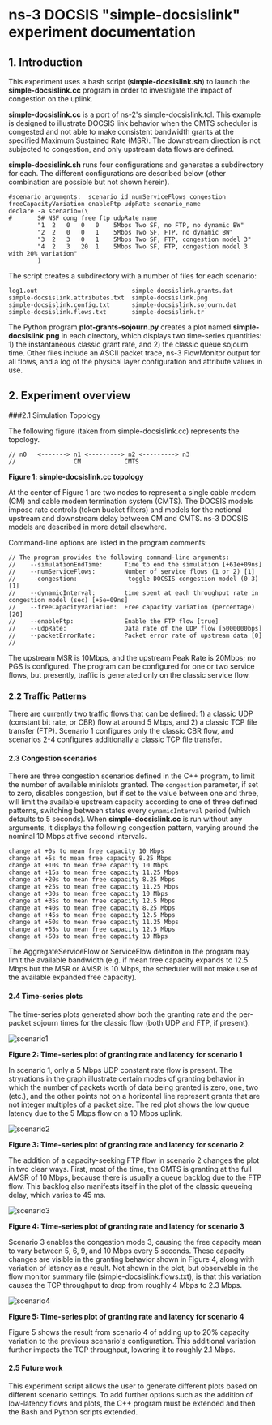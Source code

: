 # ns-3 DOCSIS "simple-docsislink" experiment documentation

## 1. Introduction

This experiment uses a bash script (**simple-docsislink.sh**) to launch the 
**simple-docsislink.cc** program in order to investigate the impact of 
congestion on the uplink.

**simple-docsislink.cc** is a port of ns-2's simple-docsislink.tcl.  This
example is designed to illustrate DOCSIS link behavior when the CMTS 
scheduler is congested and not able to make consistent bandwidth grants at
the specified Maximum Sustained Rate (MSR). The downstream direction is not
subjected to congestion, and only upstream data flows are defined.

**simple-docsislink.sh** runs four configurations and generates a subdirectory
for each.  The different configurations are described below (other combination
are possible but not shown herein).

~~~
#scenario arguments:  scenario_id numServiceFlows congestion freeCapacityVariation enableFtp udpRate scenario_name
declare -a scenario=(\
#       S# NSF cong free ftp udpRate name 
        "1  2   0   0   0    5Mbps Two SF, no FTP, no dynamic BW"
        "2  2   0   0   1    5Mbps Two SF, FTP, no dynamic BW"
        "3  2   3   0   1    5Mbps Two SF, FTP, congestion model 3"
        "4  2   3   20  1    5Mbps Two SF, FTP, congestion model 3 with 20% variation"
        )
~~~

The script creates a subdirectory with a number of files for each scenario:

~~~
log1.out                          simple-docsislink.grants.dat
simple-docsislink.attributes.txt  simple-docsislink.png
simple-docsislink.config.txt      simple-docsislink.sojourn.dat
simple-docsislink.flows.txt       simple-docsislink.tr
~~~

The Python program **plot-grants-sojourn.py** creates a plot named
**simple-docsislink.png** in each directory, which displays two time-series
quantities: 1) the instantaneous classic grant rate, and 2) the classic
queue sojourn time. Other files include an ASCII packet trace, ns-3
FlowMonitor output for all flows, and a log of the physical layer
configuration and attribute values in use.

## 2. Experiment overview

###2.1 Simulation Topology

The following figure (taken from simple-docsislink.cc) represents the topology.

~~~
// n0   <-------> n1 <---------> n2 <---------> n3
//                CM            CMTS
~~~

**Figure 1: simple-docsislink.cc topology**

At the center of Figure 1 are two nodes to represent a single cable
modem (CM) and cable modem termination system (CMTS). The DOCSIS models impose rate
controls (token bucket filters) and models for the notional
upstream and downstream delay between CM and CMTS.
ns-3 DOCSIS models are described in more detail elsewhere.

Command-line options are listed in the program comments:
~~~
// The program provides the following command-line arguments:
//    --simulationEndTime:      Time to end the simulation [+61e+09ns]
//    --numServiceFlows:        Number of service flows (1 or 2) [1]
//    --congestion:              toggle DOCSIS congestion model (0-3) [1]
//    --dynamicInterval:        time spent at each throughput rate in congestion model (sec) [+5e+09ns]
//    --freeCapacityVariation:  Free capacity variation (percentage) [20]
//    --enableFtp:              Enable the FTP flow [true]
//    --udpRate:                Data rate of the UDP flow [5000000bps]
//    --packetErrorRate:        Packet error rate of upstream data [0]
//
~~~

The upstream MSR is 10Mbps, and the upstream Peak Rate is 20Mbps; no PGS
is configured.  The program can be configured for one or two service flows,
but presently, traffic is generated only on the classic service flow.

### 2.2 Traffic Patterns

There are currently two traffic flows that can be defined:  1) a classic
UDP (constant bit rate, or CBR) flow at around 5 Mbps, and 2) a classic TCP
file transfer (FTP).  Scenario 1 configures only the classic CBR flow,
and scenarios 2-4 configures additionally a classic TCP file transfer.

#### 2.3 Congestion scenarios

There are three congestion scenarios defined in the C++ program, to limit the number of
available minislots granted.  The `congestion` parameter, if set to zero,
disables congestion, but if set to the value between one and three, will
limit the available upstream capacity according to one of three defined
patterns, switching between states every `dynamicInterval` period
(which defaults to 5 seconds).  When **simple-docsislink.cc** is run 
without any arguments, it displays the following congestion pattern,
varying around the nominal 10 Mbps at five second intervals.

~~~
change at +0s to mean free capacity 10 Mbps
change at +5s to mean free capacity 8.25 Mbps
change at +10s to mean free capacity 10 Mbps
change at +15s to mean free capacity 11.25 Mbps
change at +20s to mean free capacity 8.25 Mbps
change at +25s to mean free capacity 11.25 Mbps
change at +30s to mean free capacity 10 Mbps
change at +35s to mean free capacity 12.5 Mbps
change at +40s to mean free capacity 8.25 Mbps
change at +45s to mean free capacity 12.5 Mbps
change at +50s to mean free capacity 11.25 Mbps
change at +55s to mean free capacity 12.5 Mbps
change at +60s to mean free capacity 10 Mbps
~~~

The AggregateServiceFlow or ServiceFlow definiton in the program may limit
the available bandwidth (e.g. if mean free capacity expands to 12.5 Mbps
but the MSR or AMSR is 10 Mbps, the scheduler will not make use of the
available expanded free capacity).

#### 2.4 Time-series plots

The time-series plots generated show both the granting rate and the
per-packet sojourn times for the classic flow (both UDP and FTP, if present).

![scenario1](figures/simple-docsislink.1.png)

**Figure 2:  Time-series plot of granting rate and latency for scenario 1**

In scenario 1, only a 5 Mbps UDP constant rate flow is present.  The
stryrations in the graph illustrate certain modes of granting behavior
in which the number of packets worth of data being granted is zero,
one, two (etc.), and the other points not on a horizontal line represent
grants that are not integer multiples of a packet size.  The red plot shows
the low queue latency due to the 5 Mbps flow on a 10 Mbps uplink.

![scenario2](figures/simple-docsislink.2.png)

**Figure 3:  Time-series plot of granting rate and latency for scenario 2**

The addition of a capacity-seeking FTP flow in scenario 2 changes the
plot in two clear ways.  First, most of the time, the CMTS is granting
at the full AMSR of 10 Mbps, because there is usually a queue backlog
due to the FTP flow.  This backlog also manifests itself in the plot
of the classic queueing delay, which varies to 45 ms.

![scenario3](figures/simple-docsislink.3.png)

**Figure 4:  Time-series plot of granting rate and latency for scenario 3**

Scenario 3 enables the congestion mode 3, causing the free capacity mean
to vary between 5, 6, 9, and 10 Mbps every 5 seconds.  These capacity
changes are visible in the granting behavior shown in Figure 4, along with  
variation of latency as a result.  Not shown in the plot, but observable
in the flow monitor summary file (simple-docsislink.flows.txt), is that
this variation causes the TCP throughput to drop from roughly 4 Mbps to
2.3 Mbps.

![scenario4](figures/simple-docsislink.4.png)

**Figure 5:  Time-series plot of granting rate and latency for scenario 4**

Figure 5 shows the result from scenario 4 of adding up to 20% capacity
variation to the previous scenario's configuration.  This additional
variation further impacts the TCP throughput, lowering it to roughly
2.1 Mbps.

#### 2.5 Future work

This experiment script allows the user to generate different plots based
on different scenario settings.  To add further options such as the
addition of low-latency flows and plots, the C++ program must be extended
and then the Bash and Python scripts extended.

